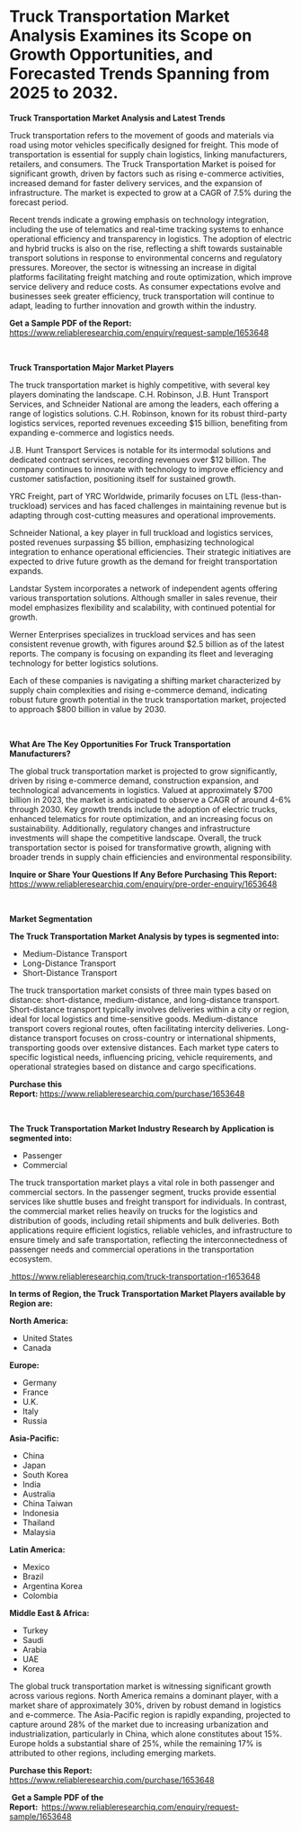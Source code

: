<p><h1>Truck Transportation Market Analysis Examines its Scope on Growth Opportunities, and Forecasted Trends Spanning from 2025 to 2032.</h1></p><p><strong>Truck Transportation Market Analysis and Latest Trends</strong></p>
<p><p>Truck transportation refers to the movement of goods and materials via road using motor vehicles specifically designed for freight. This mode of transportation is essential for supply chain logistics, linking manufacturers, retailers, and consumers. The Truck Transportation Market is poised for significant growth, driven by factors such as rising e-commerce activities, increased demand for faster delivery services, and the expansion of infrastructure. The market is expected to grow at a CAGR of 7.5% during the forecast period.</p><p>Recent trends indicate a growing emphasis on technology integration, including the use of telematics and real-time tracking systems to enhance operational efficiency and transparency in logistics. The adoption of electric and hybrid trucks is also on the rise, reflecting a shift towards sustainable transport solutions in response to environmental concerns and regulatory pressures. Moreover, the sector is witnessing an increase in digital platforms facilitating freight matching and route optimization, which improve service delivery and reduce costs. As consumer expectations evolve and businesses seek greater efficiency, truck transportation will continue to adapt, leading to further innovation and growth within the industry.</p></p>
<p><strong>Get a Sample PDF of the Report:&nbsp;</strong> <a href="https://www.reliableresearchiq.com/enquiry/request-sample/1653648?utm_campaign=3506&utm_medium=2&utm_source=Github&utm_content=ia&utm_term=16042025&utm_id=truck-transportation">https://www.reliableresearchiq.com/enquiry/request-sample/1653648</a></p>
<p>&nbsp;</p>
<p><strong>Truck Transportation Major Market Players</strong></p>
<p><p>The truck transportation market is highly competitive, with several key players dominating the landscape. C.H. Robinson, J.B. Hunt Transport Services, and Schneider National are among the leaders, each offering a range of logistics solutions. C.H. Robinson, known for its robust third-party logistics services, reported revenues exceeding $15 billion, benefiting from expanding e-commerce and logistics needs.</p><p>J.B. Hunt Transport Services is notable for its intermodal solutions and dedicated contract services, recording revenues over $12 billion. The company continues to innovate with technology to improve efficiency and customer satisfaction, positioning itself for sustained growth.</p><p>YRC Freight, part of YRC Worldwide, primarily focuses on LTL (less-than-truckload) services and has faced challenges in maintaining revenue but is adapting through cost-cutting measures and operational improvements.</p><p>Schneider National, a key player in full truckload and logistics services, posted revenues surpassing $5 billion, emphasizing technological integration to enhance operational efficiencies. Their strategic initiatives are expected to drive future growth as the demand for freight transportation expands.</p><p>Landstar System incorporates a network of independent agents offering various transportation solutions. Although smaller in sales revenue, their model emphasizes flexibility and scalability, with continued potential for growth.</p><p>Werner Enterprises specializes in truckload services and has seen consistent revenue growth, with figures around $2.5 billion as of the latest reports. The company is focusing on expanding its fleet and leveraging technology for better logistics solutions.</p><p>Each of these companies is navigating a shifting market characterized by supply chain complexities and rising e-commerce demand, indicating robust future growth potential in the truck transportation market, projected to approach $800 billion in value by 2030.</p></p>
<p>&nbsp;</p>
<p><strong>What Are The Key Opportunities For Truck Transportation Manufacturers?</strong></p>
<p><p>The global truck transportation market is projected to grow significantly, driven by rising e-commerce demand, construction expansion, and technological advancements in logistics. Valued at approximately $700 billion in 2023, the market is anticipated to observe a CAGR of around 4-6% through 2030. Key growth trends include the adoption of electric trucks, enhanced telematics for route optimization, and an increasing focus on sustainability. Additionally, regulatory changes and infrastructure investments will shape the competitive landscape. Overall, the truck transportation sector is poised for transformative growth, aligning with broader trends in supply chain efficiencies and environmental responsibility.</p></p>
<p><strong>Inquire or Share Your Questions If Any Before Purchasing This Report:</strong> <a href="https://www.reliableresearchiq.com/enquiry/pre-order-enquiry/1653648?utm_campaign=3506&utm_medium=2&utm_source=Github&utm_content=ia&utm_term=16042025&utm_id=truck-transportation">https://www.reliableresearchiq.com/enquiry/pre-order-enquiry/1653648</a></p>
<p>&nbsp;</p>
<p><strong>Market Segmentation</strong></p>
<p><strong>The Truck Transportation Market Analysis by types is segmented into:</strong></p>
<p><ul><li>Medium-Distance Transport</li><li>Long-Distance Transport</li><li>Short-Distance Transport</li></ul></p>
<p><p>The truck transportation market consists of three main types based on distance: short-distance, medium-distance, and long-distance transport. Short-distance transport typically involves deliveries within a city or region, ideal for local logistics and time-sensitive goods. Medium-distance transport covers regional routes, often facilitating intercity deliveries. Long-distance transport focuses on cross-country or international shipments, transporting goods over extensive distances. Each market type caters to specific logistical needs, influencing pricing, vehicle requirements, and operational strategies based on distance and cargo specifications.</p></p>
<p><strong>Purchase this Report:&nbsp;</strong><a href="https://www.reliableresearchiq.com/purchase/1653648?utm_campaign=3506&utm_medium=2&utm_source=Github&utm_content=ia&utm_term=16042025&utm_id=truck-transportation">https://www.reliableresearchiq.com/purchase/1653648</a></p>
<p>&nbsp;</p>
<p><strong>The Truck Transportation Market Industry Research by Application is segmented into:</strong></p>
<p><ul><li>Passenger</li><li>Commercial</li></ul></p>
<p><p>The truck transportation market plays a vital role in both passenger and commercial sectors. In the passenger segment, trucks provide essential services like shuttle buses and freight transport for individuals. In contrast, the commercial market relies heavily on trucks for the logistics and distribution of goods, including retail shipments and bulk deliveries. Both applications require efficient logistics, reliable vehicles, and infrastructure to ensure timely and safe transportation, reflecting the interconnectedness of passenger needs and commercial operations in the transportation ecosystem.</p></p>
<p><a href="https://www.reliableresearchiq.com/truck-transportation-r1653648?utm_campaign=3506&utm_medium=2&utm_source=Github&utm_content=ia&utm_term=16042025&utm_id=truck-transportation">&nbsp;https://www.reliableresearchiq.com/truck-transportation-r1653648</a></p>
<p><strong>In terms of Region, the Truck Transportation Market Players available by Region are:</strong></p>
<p>
    <p> <strong> North America: </strong>
        <ul>
            <li>United States</li>
            <li>Canada</li>
        </ul>
        </p> 
    <p> <strong> Europe: </strong>
        <ul>
            <li>Germany</li>
            <li>France</li>
            <li>U.K.</li>
            <li>Italy</li>
            <li>Russia</li>
        </ul>
        </p> 
    <p> <strong> Asia-Pacific: </strong>
        <ul>
            <li>China</li>
            <li>Japan</li>
            <li>South Korea</li>
            <li>India</li>
            <li>Australia</li>
            <li>China Taiwan</li>
            <li>Indonesia</li>
            <li>Thailand</li>
            <li>Malaysia</li>
        </ul>
        </p> 
    <p> <strong> Latin America: </strong>
        <ul>
            <li>Mexico</li>
            <li>Brazil</li>
            <li>Argentina Korea</li>
            <li>Colombia</li>
        </ul>
        </p> 
    <p> <strong> Middle East & Africa: </strong>
        <ul>
            <li>Turkey</li>
            <li>Saudi</li>
            <li>Arabia</li>
            <li>UAE</li>
            <li>Korea</li>
        </ul>
    </p>
    </p>
<p><p>The global truck transportation market is witnessing significant growth across various regions. North America remains a dominant player, with a market share of approximately 30%, driven by robust demand in logistics and e-commerce. The Asia-Pacific region is rapidly expanding, projected to capture around 28% of the market due to increasing urbanization and industrialization, particularly in China, which alone constitutes about 15%. Europe holds a substantial share of 25%, while the remaining 17% is attributed to other regions, including emerging markets.</p></p>
<p><strong>Purchase this Report: </strong><a href="https://www.reliableresearchiq.com/purchase/1653648?utm_campaign=3506&utm_medium=2&utm_source=Github&utm_content=ia&utm_term=16042025&utm_id=truck-transportation">https://www.reliableresearchiq.com/purchase/1653648</a></p>
<p>&nbsp;<strong>Get a Sample PDF of the Report:&nbsp;&nbsp;</strong><a href="https://www.reliableresearchiq.com/enquiry/request-sample/1653648?utm_campaign=3506&utm_medium=2&utm_source=Github&utm_content=ia&utm_term=16042025&utm_id=truck-transportation">https://www.reliableresearchiq.com/enquiry/request-sample/1653648</a></p>
<p><strong></strong></p>
<p><p></p><p></p><p></p></p>